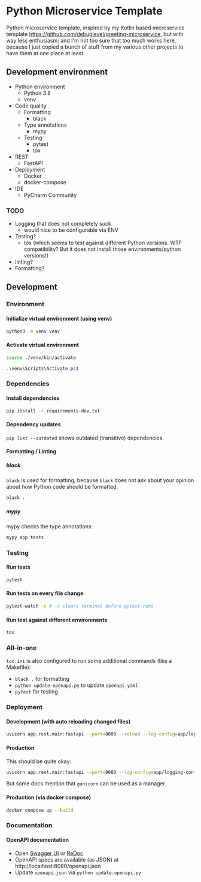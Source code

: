 # Python Microservice Template

Python microservice template, inspired by my Kotlin based microservice
template https://github.com/debuglevel/greeting-microservice, but with way less enthusiasm; and I'm not too sure that
too much works here, because I just copied a bunch of stuff from my various other projects to have them at one place at
least.

## Development environment

* Python environment
    * Python 3.8
    * venv
* Code quality
    * Formatting
        * black
    * Type annotations
        * mypy
    * Testing
        * pytest
        * tox
* REST
    * FastAPI
* Deployment
    * Docker
    * docker-compose
* IDE
    * PyCharm Community

### TODO

* Logging that does not completely suck
    * would nice to be configurable via ENV
* Testing?
    * tox (which seems to test against different Python versions. WTF compatibility? But it does not install those
      environments/python versions!)
* linting?
* Formatting?

## Development

### Environment

#### Initialize virtual environment (using venv)

```sh
python3 -m venv venv
```

#### Activate virtual environment

```sh
source ./venv/bin/activate
```

```powershell
.\venv\Scripts\Activate.ps1
```

### Dependencies

#### Install dependencies

```sh
pip install -r requirements-dev.txt
```

#### Dependency updates

`pip list --outdated` shows outdated (transitive) dependencies.

#### Formatting / Linting

##### black

`black` is used for formatting, because `black` does not ask about your opinion about how Python code should be formatted.

```bash
black .
```

##### mypy

mypy checks the type annotations:

```sh
mypy app tests
```

### Testing

#### Run tests

```sh
pytest
```

#### Run tests on every file change

```sh
pytest-watch -c # -c clears terminal before pytest runs
```

#### Run test against different environments

```sh
tox
```

### All-in-one
`tox.ini` is also configured to run some additional commands (like a Makefile):
* `black .` for formatting
* `python update-openapi.py` to update `openapi.yaml`
* `pytest` for testing

### Deployment

#### Development (with auto reloading changed files)

```sh
uvicorn app.rest.main:fastapi --port=8080 --reload --log-config=app/logging-config.yaml
```

#### Production

This should be quite okay:

```sh
uvicorn app.rest.main:fastapi --port=8080 --log-config=app/logging-config.yaml
```

But some docs mention that `gunicorn` can be used as a manager.

#### Production (via docker compose)

```sh
docker compose up --build
```

### Documentation

#### OpenAPI documentation

* Open [Swagger UI](http://localhost:8000/docs) or [ReDoc](http://localhost:8000/redoc)
* OpenAPI specs are available (as JSON) at http://localhost:8080/openapi.json 
* Update `openapi.json` via `python update-openapi.py`

